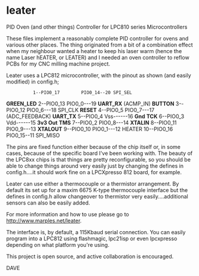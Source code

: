 leater
======

PID Oven (and other things) Controller for LPC810 series Microcontrollers

These files implement a reasonably complete PID controller for ovens and
various other places. The thing originated from a bit of a combination effect
when my neighbour wanted a heater to keep his laser warm (hence the name Laser
hEATER, or LEATER) and I needed an oven controller to reflow PCBs for my
CNC milling machine project.

Leater uses a LPC812 microcontroller, with the pinout as shown (and easily
modified) in config.h;

              1--PIO0_17        PIO0_14--20 SPI_SEL
**GREEN_LED** 2--PIO0_13        PIO0_0---19 **UART_RX** (ACMP_IN)
   **BUTTON** 3--PIO0_12        PIO0_6---18 SPI_CLK
    **RESET** 4--PIO0_5         PIO0_7---17 (ADC_FEEDBACK)
  **UART_TX** 5--PIO0_4         Vss------16 **Gnd**
      **TCK** 6--PIO0_3         Vdd------15 **3v3 Out**
      **TMS** 7--PIO0_2         PIO0_8---14 **XTALIN**
              8--PIO0_11        PIO0_9---13 **XTALOUT**
              9--PIO0_10        PIO0_1---12 HEATER
             10--PIO0_16        PIO0_15--11 SPI_MISO

The pins are fixed function either because of the chip itself or, in some 
cases, because of the specific board I've been working with.  The beauty 
of the LPC8xx chips is that things are pretty reconfigurable, so you should 
be able to change things around very easily just by changing the defines 
in config.h....it should work fine on a LPCXpresso 812 board, for example.

Leater can use either a thermocouple or a thermistor arrangement. By default
its set up for a maxim 6675 K-type thermocouple interface but the defines
in config.h allow changeover to thermistor very easily....additional sensors
can also be easily added.

For more information and how to use please go to http://www.marples.net/leater.

The interface is, by default, a 115Kbaud serial connection.  You can easily
program into a LPC812 using flashmagic, lpc21isp or even lpcxpresso depending
on what platform you're using.

This project is open source, and active collaboration is encouraged.

DAVE
